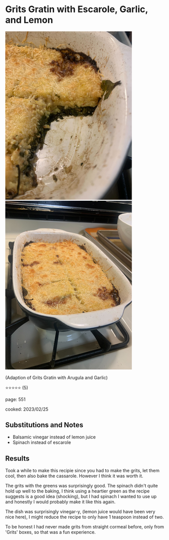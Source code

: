 # Grits Gratin with Escarole, Garlic, and Lemon
<img src="/cooking/photos/2023-02-25_grits-gratin-1.jpg" alt="Cassarole in dish" width="400"/> <img src="/cooking/photos/2023-02-25_grits-gratin-2.jpg" alt="Cut slice of cassarole showing layers of grits and spinach" width="400"/>

(Adaption of Grits Gratin with Arugula and Garlic)

:star::star::star::star::star: (5)

page: 551

cooked: 2023/02/25

## Substitutions and Notes
- Balsamic vinegar instead of lemon juice
- Spinach instead of escarole

## Results
Took a while to make this recipie since you had to make the grits, let them cool, then also bake the cassarole. However I think it was worth it. 

The grits with the greens was surprisingly good. The spinach didn't quite hold up well to the baking, I think using a heartier green as the recipe suggests is a good idea (shocking), but I had spinach I wanted to use up and honestly I would probably make it like this again.


The dish was surprisingly vinegar-y, (lemon juice would have been very nice here), I might reduce the recipe to only have 1 teaspoon instead of two.

To be honest I had never made grits from straight cormeal before, only from 'Grits' boxes, so that was a fun experience.
